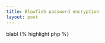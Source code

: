 ```yaml
---
title: Blowfish password encryption
layout: post
---
```


blabl
{% highlight php %}
<?
class PhoneNumberUtil {
  // Format types:
  const E164; // +31651245374
  const INTERNATIONAL; // +31 6 51245374
  const NATIONAL; // 06 51245374
  const RFC3966; // +31-6-51245374
}
{% endhighlight %}

and a list:
-----------

* the first item
* the second item

ok
